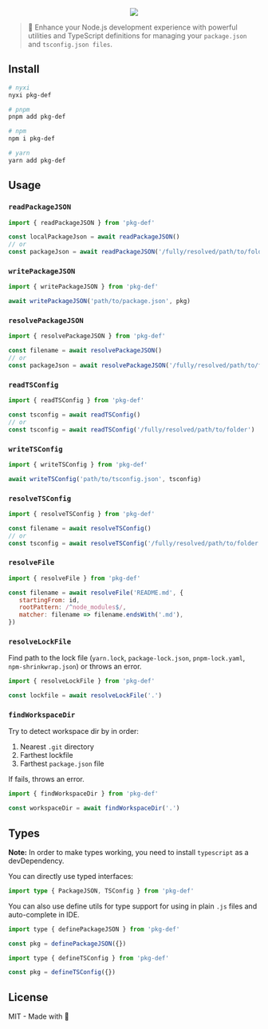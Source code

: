 <p align="center">
<img src="https://raw.githubusercontent.com/nyxblabs/utilities/main/.github/assets/cover-pkg-def_light.png#gh-light-mode-only">
</p>

> 🔧 Enhance your Node.js development experience with powerful utilities and TypeScript definitions for managing your `package.json` and `tsconfig.json files`.

## Install

```sh
# nyxi
nyxi pkg-def

# pnpm
pnpm add pkg-def

# npm
npm i pkg-def

# yarn
yarn add pkg-def
```

## Usage

### `readPackageJSON`

```js
import { readPackageJSON } from 'pkg-def'

const localPackageJson = await readPackageJSON()
// or
const packageJson = await readPackageJSON('/fully/resolved/path/to/folder')
```

### `writePackageJSON`

```js
import { writePackageJSON } from 'pkg-def'

await writePackageJSON('path/to/package.json', pkg)
```

### `resolvePackageJSON`

```js
import { resolvePackageJSON } from 'pkg-def'

const filename = await resolvePackageJSON()
// or
const packageJson = await resolvePackageJSON('/fully/resolved/path/to/folder')
```

### `readTSConfig`

```js
import { readTSConfig } from 'pkg-def'

const tsconfig = await readTSConfig()
// or
const tsconfig = await readTSConfig('/fully/resolved/path/to/folder')
```

### `writeTSConfig`

```js
import { writeTSConfig } from 'pkg-def'

await writeTSConfig('path/to/tsconfig.json', tsconfig)
```

### `resolveTSConfig`

```js
import { resolveTSConfig } from 'pkg-def'

const filename = await resolveTSConfig()
// or
const tsconfig = await resolveTSConfig('/fully/resolved/path/to/folder')
```

### `resolveFile`

```js
import { resolveFile } from 'pkg-def'

const filename = await resolveFile('README.md', {
   startingFrom: id,
   rootPattern: /^node_modules$/,
   matcher: filename => filename.endsWith('.md'),
})
```

### `resolveLockFile`

Find path to the lock file (`yarn.lock`, `package-lock.json`, `pnpm-lock.yaml`, `npm-shrinkwrap.json`) or throws an error.

```js
import { resolveLockFile } from 'pkg-def'

const lockfile = await resolveLockFile('.')
```

### `findWorkspaceDir`

Try to detect workspace dir by in order:

1. Nearest `.git` directory
2. Farthest lockfile
3. Farthest `package.json` file

If fails, throws an error.

```js
import { findWorkspaceDir } from 'pkg-def'

const workspaceDir = await findWorkspaceDir('.')
```

## Types

**Note:** In order to make types working, you need to install `typescript` as a devDependency.

You can directly use typed interfaces:

```ts
import type { PackageJSON, TSConfig } from 'pkg-def'
```

You can also use define utils for type support for using in plain `.js` files and auto-complete in IDE.

```js
import type { definePackageJSON } from 'pkg-def'

const pkg = definePackageJSON({})
```

```js
import type { defineTSConfig } from 'pkg-def'

const pkg = defineTSConfig({})
```

## License

MIT - Made with 💞
